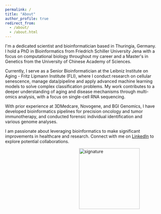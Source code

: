 ```yaml
---
permalink: /
title: "About"
author_profile: true
redirect_from: 
  - /about/
  - /about.html
---
```


I'm a dedicated scientist and bioinformatician based in Thuringia, Germany. I hold a PhD in Bioinformatics from Friedrich Schiller University Jena with a focus on computational biology throughout my career and a Master's in Genetics from the University of Chinese Academy of Sciences.

Currently, I serve as a Senior Bioinformatician at the Leibniz Institute on Aging - Fritz Lipmann Institute (FLI), where I conduct research on cellular senescence, manage data/pipeline and apply advanced machine learning models to solve complex classification problems. My work contributes to a deeper understanding of aging and disease mechanisms through multi-omics analysis, with a focus on single-cell RNA sequencing.

With prior experience at 3DMedcare, Novogene, and BGI Genomics, I have developed bioinformatics pipelines for precision oncology and tumor immunotherapy, and conducted forensic individual identification and various genome analyses.

I am passionate about leveraging bioinformatics to make significant improvements in healthcare and research. Connect with me on [LinkedIn](https://www.linkedin.com/in/healix-loo-1a6566225/) to explore potential collaborations.

<img src="https://healixloo.github.io/jing.github.io/images/signature.png" alt="signature" style="float: right; margin-right: 60px; width: 200px; height: auto;">

<!--

![signature](https://healixloo.github.io/jing.github.io/images/signature.png)

-->
